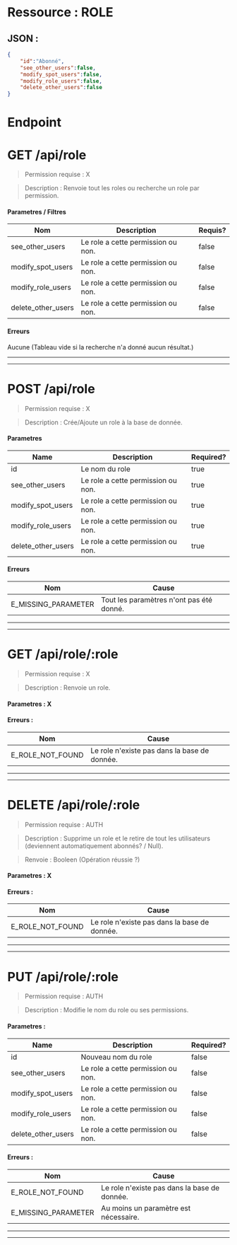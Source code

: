 # Ressource : ROLE

## JSON : 
```json
{
	"id":"Abonné",
	"see_other_users":false,
	"modify_spot_users":false,
	"modify_role_users":false,
	"delete_other_users":false
}
```

# Endpoint

# GET /api/role
> Permission requise : X

> Description : Renvoie tout les roles ou recherche un role par permission.

#### **Parametres / Filtres** 

| Nom | Description | Requis? |
| ---- | ----------- | --------- |
| see_other_users | Le role a cette permission ou non. | false |
| modify_spot_users | Le role a cette permission ou non. | false |
| modify_role_users | Le role a cette permission ou non. | false |
| delete_other_users | Le role a cette permission ou non. | false |

#### **Erreurs**
Aucune (Tableau vide si la recherche n'a donné aucun résultat.)
* * *
* * *
# POST /api/role
> Permission requise : X

> Description : Crée/Ajoute un role à la base de donnée.

#### **Parametres**

| Name | Description | Required? |
| ---- | ----------- | --------- |
| id | Le nom du role | true |
| see_other_users | Le role a cette permission ou non. | true |
| modify_spot_users | Le role a cette permission ou non. | true |
| modify_role_users | Le role a cette permission ou non. | true |
| delete_other_users | Le role a cette permission ou non. | true |

#### **Erreurs**

| Nom | Cause |
| --- | ----- |
| E_MISSING_PARAMETER | Tout les paramètres n'ont pas été donné. |
* * *
* * *
# GET /api/role/:role
> Permission requise : X

> Description : Renvoie un role.

#### **Parametres** : X

#### **Erreurs** :

| Nom | Cause |
| --- | ----- |
| E_ROLE_NOT_FOUND | Le role n'existe pas dans la base de donnée. |

* * *
* * *
# DELETE /api/role/:role
> Permission requise : AUTH

> Description : Supprime un role et le retire de tout les utilisateurs (deviennent automatiquement abonnés? / Null).

> Renvoie : Booleen (Opération réussie ?)
#### **Parametres** : X

#### **Erreurs** :

| Nom | Cause |
| --- | ----- |
| E_ROLE_NOT_FOUND | Le role n'existe pas dans la base de donnée. |

* * *
* * *
# PUT /api/role/:role
> Permission requise : AUTH

> Description : Modifie le nom du role ou ses permissions.

#### **Parametres** :

| Name | Description | Required? | 
| ---- | ----------- | --------- | 
| id | Nouveau nom du role | false | 
| see_other_users | Le role a cette permission ou non. | false |
| modify_spot_users | Le role a cette permission ou non. | false |
| modify_role_users | Le role a cette permission ou non. | false |
| delete_other_users | Le role a cette permission ou non. | false |

#### **Erreurs** :

| Nom | Cause |
| --- | ----- |
| E_ROLE_NOT_FOUND | Le role n'existe pas dans la base de donnée. |
| E_MISSING_PARAMETER | Au moins un paramètre est nécessaire. |

* * *
* * *